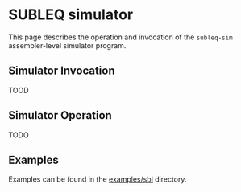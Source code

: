 # SUBLEQ simulator

This page describes the operation and invocation of the `subleq-sim`
assembler-level simulator program.

## Simulator Invocation

TOOD

## Simulator Operation

TODO

## Examples

Examples can be found in the [examples/sbl](../examples/sbl) directory.
